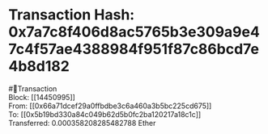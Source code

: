 
Transaction Hash: 0x7a7c8f406d8ac5765b3e309a9e47c4f57ae4388984f951f87c86bcd7e4b8d182
====================================================================================
  
#💸Transaction  
Block: [[14450995]]  
From: [[0x66a71dcef29a0ffbdbe3c6a460a3b5bc225cd675]]  
To: [[0x5b19bd330a84c049b62d5b0fc2ba120217a18c1c]]  
Transferred: 0.000358208285482788 Ether